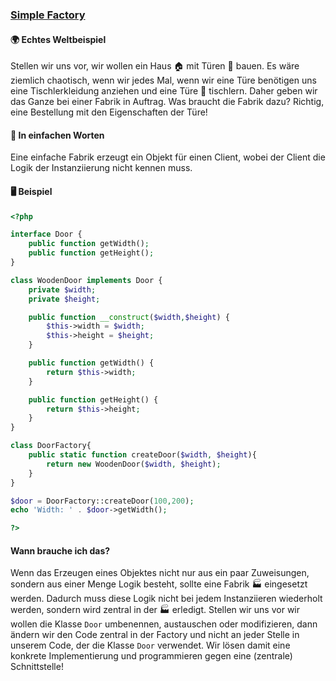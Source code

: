 ### [Simple Factory](/simple-factory.md)


#### 🌍 Echtes Weltbeispiel

Stellen wir uns vor, wir wollen ein Haus 🏠 mit Türen 🚪 bauen. Es wäre ziemlich chaotisch, wenn wir jedes Mal, wenn wir eine Türe benötigen uns eine Tischlerkleidung anziehen und eine Türe 🚪 tischlern. Daher geben wir das Ganze bei einer Fabrik in Auftrag. Was braucht die Fabrik dazu? Richtig, eine Bestellung mit den Eigenschaften der Türe!

#### 💬 In einfachen Worten
Eine einfache Fabrik erzeugt ein Objekt für einen Client, wobei der Client die Logik der Instanziierung nicht kennen muss.

#### 🖥 Beispiel
```php
<?php

interface Door {
    public function getWidth();
    public function getHeight();
}

class WoodenDoor implements Door {
    private $width;
    private $height;

    public function __construct($width,$height) {
        $this->width = $width;
        $this->height = $height;
    }

    public function getWidth() {
        return $this->width;
    }

    public function getHeight() {
        return $this->height;
    }
}

class DoorFactory{
    public static function createDoor($width, $height){
        return new WoodenDoor($width, $height);
    }
}

$door = DoorFactory::createDoor(100,200);
echo 'Width: ' . $door->getWidth();

?>
```


#### Wann brauche ich das? 
Wenn das Erzeugen eines Objektes nicht nur aus ein paar Zuweisungen, sondern aus einer Menge Logik besteht, sollte eine Fabrik 🏭 eingesetzt werden. Dadurch muss diese Logik nicht bei jedem Instanziieren wiederholt werden, sondern wird zentral in der 🏭 erledigt. Stellen wir uns vor wir wollen die Klasse `Door`  umbenennen, austauschen oder modifizieren, dann ändern wir den Code zentral in der Factory und nicht an jeder Stelle in unserem Code, der die Klasse `Door` verwendet. Wir lösen damit eine konkrete Implementierung und programmieren gegen eine (zentrale) Schnittstelle!